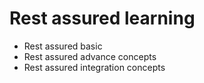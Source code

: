 #  Rest assured learning

- Rest assured basic
- Rest assured advance concepts
- Rest assured integration concepts